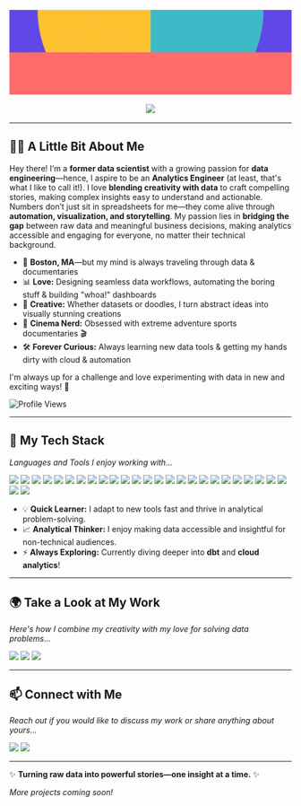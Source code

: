 <p align="center">
  <img src="https://github.com/SnehaEkka/SnehaEkka/blob/main/repo-banner-hi-there.gif" alt="Hi there, I'm Sneha!" />
</p>

<p align="center">
  <img src="https://readme-typing-svg.herokuapp.com?font=Poppins&size=30&pause=1000&color=875FFC&center=true&vCenter=true&width=900&lines=I'm+an+Analytics+Engineer+in+the+Making;I+enjoy+Turning+Data+into+Stories;Bridging+Insights+with+Creativity+is+what+Drives+me" />
</p>

---

## **👩‍💻 A Little Bit About Me**  

Hey there! I’m a **former data scientist** with a growing passion for **data engineering**—hence, I aspire to be an **Analytics Engineer** (at least, that's what I like to call it!). I love **blending creativity with data** to craft compelling stories, making complex insights easy to understand and actionable. Numbers don’t just sit in spreadsheets for me—they come alive through **automation, visualization, and storytelling**. My passion lies in **bridging the gap** between raw data and meaningful business decisions, making analytics accessible and engaging for everyone, no matter their technical background.  

- 📍 **Boston, MA**—but my mind is always traveling through data & documentaries  
- 📊 **Love:** Designing seamless data workflows, automating the boring stuff & building "whoa!" dashboards  
- 🎨 **Creative:** Whether datasets or doodles, I turn abstract ideas into visually stunning creations  
- 🎥 **Cinema Nerd:** Obsessed with extreme adventure sports documentaries 🎬  
- 🛠️ **Forever Curious:** Always learning new data tools & getting my hands dirty with cloud & automation

I'm always up for a challenge and love experimenting with data in new and exciting ways! 🚀

![Profile Views](https://komarev.com/ghpvc/?username=SnehaEkka&style=flat-square&color=875FFC)

---

## **🚀 My Tech Stack**
*Languages and Tools I enjoy working with...*
<p align="left">
  <a href="https://www.python.org/"><img src="https://img.shields.io/badge/Python-FDC32F?style=for-the-badge&logo=python&logoColor=black" /></a>
  <a href="https://pandas.pydata.org/"><img src="https://img.shields.io/badge/Pandas-E35AB3?style=for-the-badge&logo=pandas&logoColor=white" /></a>
  <a href="https://numpy.org/"><img src="https://img.shields.io/badge/NumPy-3CBAC8?style=for-the-badge&logo=numpy&logoColor=white" /></a>
  <a href="https://scikit-learn.org/"><img src="https://img.shields.io/badge/Scikit--Learn-FF6D6D?style=for-the-badge&logo=scikitlearn&logoColor=white" /></a>
  <a href="https://seaborn.pydata.org/"><img src="https://img.shields.io/badge/Seaborn-FDC32F?style=for-the-badge&logo=plotly&logoColor=black" /></a>
  <a href="https://www.tensorflow.org/"><img src="https://img.shields.io/badge/TensorFlow-E35AB3?style=for-the-badge&logo=tensorflow&logoColor=white" /></a>
  <a href="https://www.mysql.com/"><img src="https://img.shields.io/badge/MySQL-3CBAC8?style=for-the-badge&logo=mysql&logoColor=white" /></a>
  <a href="https://cloud.google.com/bigquery"><img src="https://img.shields.io/badge/BigQuery-FF6D6D?style=for-the-badge&logo=googlecloud&logoColor=white" /></a>
  <a href="https://www.snowflake.com/"><img src="https://img.shields.io/badge/Snowflake-FDC32F?style=for-the-badge&logo=snowflake&logoColor=black" /></a>
  <a href="https://motherduck.com/"><img src="https://img.shields.io/badge/MotherDuck-E35AB3?style=for-the-badge&logo=duckdb&logoColor=white" /></a>
  <a href="https://spark.apache.org/"><img src="https://img.shields.io/badge/PySpark-3CBAC8?style=for-the-badge&logo=apachespark&logoColor=white" /></a>
  <a href="https://hadoop.apache.org/"><img src="https://img.shields.io/badge/Hadoop-FF6D6D?style=for-the-badge&logo=apache&logoColor=white" /></a>
  <a href="https://www.r-project.org/"><img src="https://img.shields.io/badge/R-FDC32F?style=for-the-badge&logo=r&logoColor=black" /></a>
  <a href="https://cloud.google.com/"><img src="https://img.shields.io/badge/Google_Cloud-E35AB3?style=for-the-badge&logo=googlecloud&logoColor=white" /></a>
  <a href="https://aws.amazon.com/"><img src="https://img.shields.io/badge/AWS-3CBAC8?style=for-the-badge&logo=amazonaws&logoColor=white" /></a>
  <a href="https://www.docker.com/"><img src="https://img.shields.io/badge/Docker-FF6D6D?style=for-the-badge&logo=docker&logoColor=white" /></a>
  <a href="https://airflow.apache.org/"><img src="https://img.shields.io/badge/Apache_Airflow-FDC32F?style=for-the-badge&logo=apacheairflow&logoColor=black" /></a>
  <a href="https://www.prefect.io/"><img src="https://img.shields.io/badge/Prefect-E35AB3?style=for-the-badge&logo=prefect&logoColor=white" /></a>
  <a href="https://public.tableau.com/"><img src="https://img.shields.io/badge/Tableau-3CBAC8?style=for-the-badge&logo=tableau&logoColor=white" /></a>
  <a href="https://powerbi.microsoft.com/"><img src="https://img.shields.io/badge/PowerBI-FF6D6D?style=for-the-badge&logo=powerbi&logoColor=black" /></a>
  <a href="https://streamlit.io/"><img src="https://img.shields.io/badge/Streamlit-FDC32F?style=for-the-badge&logo=streamlit&logoColor=black" /></a>
  <a href="https://www.gnu.org/software/bash/"><img src="https://img.shields.io/badge/Bash-E35AB3?style=for-the-badge&logo=gnubash&logoColor=white" /></a>
  <a href="https://man7.org/linux/man-pages/man5/crontab.5.html"><img src="https://img.shields.io/badge/Crontab-3CBAC8?style=for-the-badge&logo=linux&logoColor=white" /></a>
  <a href="https://git-scm.com/"><img src="https://img.shields.io/badge/Git-FF6D6D?style=for-the-badge&logo=git&logoColor=white" /></a>
  <a href="https://github.com/"><img src="https://img.shields.io/badge/GitHub-FDC32F?style=for-the-badge&logo=github&logoColor=black" /></a>
  <a href="https://www.microsoft.com/en-us/microsoft-365/excel"><img src="https://img.shields.io/badge/Excel-E35AB3?style=for-the-badge&logo=microsoftexcel&logoColor=white" /></a>
  <a href="https://www.canva.com/"><img src="https://img.shields.io/badge/Canva-3CBAC8?style=for-the-badge&logo=canva&logoColor=white" /></a>
</p>

- 💡 **Quick Learner:** I adapt to new tools fast and thrive in analytical problem-solving.  
- 📈 **Analytical Thinker:** I enjoy making data accessible and insightful for non-technical audiences.  
- ⚡ **Always Exploring:** Currently diving deeper into **dbt** and **cloud analytics**!  

---

## **🌍 Take a Look at My Work**
*Here's how I combine my creativity with my love for solving data problems...*
<p align="left">
  <a href="https://github.com/SnehaEkka"><img src="https://img.shields.io/badge/GitHub-181717?style=for-the-badge&logo=github&logoColor=white" /></a>
  <a href="https://public.tableau.com/app/profile/sneha.ekka"><img src="https://img.shields.io/badge/Tableau-E35AB3?style=for-the-badge&logo=tableau&logoColor=white" /></a>
  <a href="https://github.com/SnehaEkka/SnehaEkka/blob/main/resume.pdf"><img src="https://img.shields.io/badge/Resume-3CBAC8?style=for-the-badge&logo=readthedocs&logoColor=black" /></a>
</p>

---

## **📫 Connect with Me**  
*Reach out if you would like to discuss my work or share anything about yours...*
<p align="left">
  <a href="https://www.linkedin.com/in/snehaekka"><img src="https://img.shields.io/badge/LinkedIn-0A66C2?style=for-the-badge&logo=linkedin&logoColor=white" /></a>
  <a href="mailto:snehaekka@gmail.com"><img src="https://img.shields.io/badge/Email-D14836?style=for-the-badge&logo=gmail&logoColor=white" /></a>
</p>

---

✨ **Turning raw data into powerful stories—one insight at a time.** ✨

*More projects coming soon!*
